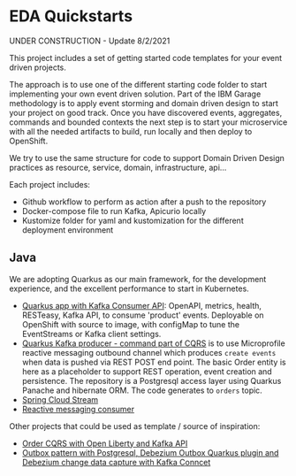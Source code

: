 # EDA Quickstarts

UNDER CONSTRUCTION - Update 8/2/2021

This project includes a set of getting started code templates for your event driven projects. 

The approach is to use one of the different starting code folder to start implementing your own event driven solution. 
Part of the IBM Garage methodology is to apply event storming and domain driven design to start your project on good track. 
Once you have discovered events, aggregates, commands and bounded contexts the next step is to start your microservice with all the needed 
artifacts to build, run locally and then deploy to OpenShift.

We try to use the same structure for code to support Domain Driven Design practices as resource, service, domain, infrastructure, api...

Each project includes:

* Github workflow to perform as action after a push to the repository
* Docker-compose file to run Kafka, Apicurio locally
* Kustomize folder for yaml and kustomization for the different deployment environment

## Java

We are adopting Quarkus as our main framework, for the development experience, and the excellent performance to start in Kubernetes.

* [Quarkus app with Kafka Consumer API](https://github.com/ibm-cloud-architecture/eda-quickstarts/tree/main/kafka-consumer-api): OpenAPI, metrics, health, RESTeasy, Kafka API, to consume 'product' events. Deployable on OpenShift with source to image, with configMap to tune the EventStreams or Kafka client settings.
* [Quarkus Kafka producer - command part of CQRS](https://github.com/ibm-cloud-architecture/eda-quickstarts/tree/main/quarkus-kafka-producer) is to use Microprofile reactive messaging outbound channel which produces `create events` when data is pushed via REST POST end point. The basic Order entity is here as a placeholder to support REST operation, event creation and persistence. The repository is a Postgresql access layer using Quarkus Panache and hibernate ORM. The code generates to `orders` topic.
* [Spring Cloud Stream](https://github.com/ibm-cloud-architecture/eda-quickstarts/tree/main/spring-cloud-stream)
* [Reactive messaging consumer](https://github.com/ibm-cloud-architecture/eda-quickstarts/tree/main/kafka-consumer-reactive-msg)

Other projects that could be used as template / source of inspiration:

* [Order CQRS with Open Liberty and Kafka API](https://github.com/ibm-cloud-architecture/refarch-kc-order-ms)
* [Outbox pattern with Postgresql, Debezium Outbox Quarkus plugin and Debezium change data capture with Kafka Conncet](https://github.com/ibm-cloud-architecture/vaccine-order-mgr-pg)

